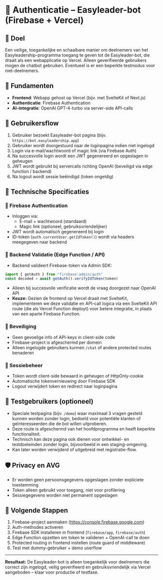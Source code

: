 # 🔐 Authenticatie – Easyleader-bot (Firebase + Vercel)

## 🎯 Doel
Een veilige, toegankelijke en schaalbare manier om deelnemers van het Easyleadership-programma toegang te geven tot de Easyleader-bot, die draait als een webapplicatie op Vercel. Alleen geverifieerde gebruikers mogen de chatbot gebruiken. Eventueel is er een beperkte testmodus voor niet-deelnemers.

## 🧱 Fundamenten
- **Frontend**: Webapp gehost op Vercel (bijv. met SvelteKit of Next.js)
- **Authenticatie**: Firebase Authentication
- **AI-integratie**: OpenAI GPT-4-turbo via server-side API-calls

## 📶 Gebruikersflow
1. Gebruiker bezoekt Easyleader-bot pagina (bijv. `https://bot.easyleadership.app`)
2. Gebruiker wordt doorgestuurd naar de loginpagina indien niet ingelogd
3. Login via e-mail/wachtwoord of magic link (via Firebase Auth)
4. Na succesvolle login wordt een JWT gegenereerd en opgeslagen in geheugen
5. JWT wordt gebruikt bij servercalls richting OpenAI (beveiligd via edge function / backend)
6. Na logout wordt sessie beëindigd (token ongeldig)

## 🔧 Technische Specificaties

### 🔑 Firebase Authentication
- Inloggen via:
  - E-mail + wachtwoord (standaard)
  - Magic link (optioneel, gebruiksvriendelijker)
- JWT wordt automatisch gegenereerd bij login
- ID-token (`auth.currentUser.getIdToken()`) wordt via headers meegegeven naar backend

### 🔁 Backend Validatie (Edge Function / API)
- Backend valideert Firebase-token via Admin SDK:
```ts
import { getAuth } from "firebase-admin/auth"
const decoded = await getAuth().verifyIdToken(token)
```
- Alleen bij succesvolle verificatie wordt de vraag doorgezet naar OpenAI API
- **Keuze:** Gezien de frontend op Vercel draait met SvelteKit, implementeren we deze validatie en API-call logica via een SvelteKit API route (die als Vercel Function deployt) voor betere integratie, in plaats van een aparte Firebase Function.

### 🔐 Beveiliging
- Geen gevoelige info of API-keys in client-side code
- Firebase-project is afgeschermd per domein
- Alleen ingelogde gebruikers kunnen `/chat` of andere protected routes benaderen

### 🔄 Sessiebeheer
- Token wordt client-side bewaard in geheugen of HttpOnly-cookie
- Automatische tokenvernieuwing door Firebase SDK
- Logout verwijdert token en redirect naar loginpagina

## 🧪 Testgebruikers (optioneel)
- Speciale testpagina (bijv. `/demo`) waar maximaal 3 vragen gesteld kunnen worden zonder login, bedoeld voor potentiële klanten of geïnteresseerden die de bot willen uitproberen.
- Deze route is afgeschermd van het hoofdprogramma en heeft beperkte functionaliteit.
- Technisch kan deze pagina ook dienen voor ontwikkel- en testdoeleinden zonder login, bijvoorbeeld in een staging-omgeving.
- Kan later worden verwijderd of uitgebreid met registratie-flow.

## 🛡️ Privacy en AVG
- Er worden geen persoonsgegevens opgeslagen zonder expliciete toestemming
- Token alleen gebruikt voor toegang, niet voor profilering
- Sessiegegevens worden niet permanent opgeslagen

## 🚀 Volgende Stappen
1. Firebase-project aanmaken (https://console.firebase.google.com)
2. Auth-methodes activeren
3. Firebase SDK installeren in frontend (`firebase/app`, `firebase/auth`)
4. Edge Function opzetten om token te valideren + OpenAI-call te doen
5. Protected routing in frontend instellen (route guard of middleware)
6. Test met dummy-gebruiker + demo userflow

---

**Resultaat:** De Easyleader-bot is alleen toegankelijk voor deelnemers die correct zijn ingelogd, veilig geverifieerd en gebruiksvriendelijk via Vercel aangeboden – klaar voor productie of testfase.
